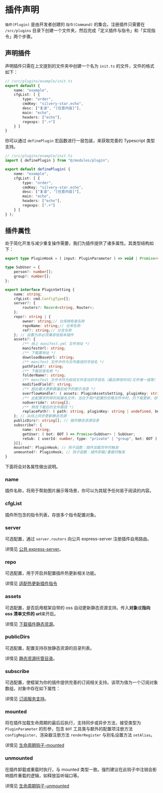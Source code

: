 # 插件声明

`插件(Plugin)` 是由开发者创建的 `指令(Command)` 的集合。注册插件只需要在 `/src/plugins` 目录下创建一个文件夹，然后完成「定义插件与指令」和「实现指令」两个步骤。

## 声明插件

声明插件只需在上文提到的文件夹中创建一个名为 `init.ts` 的文件，文件的格式如下：

```ts
// /src/plugins/example/init.ts
export default {
    name: "example",
    cfgList: [ {
        type: "order",
        cmdKey: "silvery-star.echo",
        desc: ["复读", "[任意内容]"],
        main: "echo",
        headers: ["echo"],
        regexps: [".+"]
    } ]
}
```

你可以通过 `definePlugin` 宏函数进行一层包装，来获取完善的 Typescript 类型支持。

```ts
// /src/plugins/example/init.ts
import { definePlugin } from "@/modules/plugin";

export default definePlugin( {
    name: "example",
    cfgList: [ {
        type: "order",
        cmdKey: "silvery-star.echo",
        desc: ["复读", "[任意内容]"],
        main: "echo",
        headers: ["echo"],
        regexps: [".+"]
    } ]
} );
```

## 插件属性

处于简化开发与减少重复操作需要，我们为插件提供了诸多属性。其类型结构如下：

```ts
export type PluginHook = ( input: PluginParameter ) => void | Promise<void>;

type SubUser = {
    person?: number[];
    group?: number[];
};

export interface PluginSetting {
    name: string;
    cfgList: cmd.ConfigType[];
    server?: {
        routers?: Record<string, Router>;
    };
    repo?: string | {
        owner: string;// 仓库拥有者名称
        repoName: string;// 仓库名称
        ref?: string;// 分支名称
    }; // 设置为非必须兼容低版本插件
    assets?: {
        /** 线上 manifest.yml 文件地址 */
        manifestUrl: string;
        /** 下载基地址 */
        downloadBaseUrl: string;
        /** manifest 文件中作为文件路径的字段名 */
        pathField?: string;
        /** 下载目录名称 */
        folderName?: string;
        /** manifest 文件中作为校验文件变动的字段名（最后修改时间/文件唯一值等） */
        modifiedField?: string;
        /** 超出最大更新数量后给予的提示消息 */
        overflowHandle?: ( assets: PluginAssetsSetting, pluginKey: string | undefined, bot: BOT ) => any;
        /** 此配置项列举的拓展名文件，当位于用户配置的忽略文件中时，仍下载更新，但仅更新新增内容不对原内容进行覆盖 */
        noOverride?: string[];
        /** 修改下载后的文件路径 */
        replacePath?: ( path: string, pluginKey: string | undefined, bot: BOT ) => string;
    }; // 从线上同步更新静态资源
    publicDirs?: string[]; // 插件静态资源目录
    subscribe?: {
        name: string;
        getUser: ( bot: BOT ) => Promise<SubUser> | SubUser;
        reSub: ( userId: number, type: "private" | "group", bot: BOT ) => Promise<void> | void;
    }[];
    mounted?: PluginHook; // 钩子函数：插件加载完毕时触发
    unmounted?: PluginHook; // 钩子函数：插件卸载/重载时触发
}
```

下面将会对各属性做出说明。

### name

插件名称，将用于帮助图片展示等场景，你可以为其赋予任何易于阅读的内容。

### cfgList

插件所包含的指令列表，存放多个指令配置对象。

### server

可选配置，通过 `server.routers` 向公共 express-server 注册插件自用路由。

详情见 [公共 express-server](./public-server.md)。

### repo

可选配置，用于开启并配置插件热更新相关功能。

详情见 [适配热更新插件指令](./hot-update.md)

### assets

可选配置，是否启用框架自带的 oss 自动更新静态资源支持。传入**对象**或**指向 oss 清单文件的 url**来开启。

详情见 [下载插件静态资源](./static-resource.md)。

### publicDirs

可选配置，配置支持存放静态资源的目录列表。

详情见 [静态资源托管目录](./public-dirs.md)。

### subscribe

可选配置，使框架为你的插件提供完善的订阅相关支持。该项为值为一个订阅对象数组，对象中存在如下属性：

详情见 [订阅服务支持](./subscribe.md)。

### mounted

将在插件加载生命周期的最后后执行，支持同步或异步方法，接受类型为 `PluginParameter` 的形参，包含 `BOT` 工具类与额外的配置项注册方法 `configRegister`、渲染器注册方法 `renderRegister` 与别名设置方法 `setAlias`。

详情见 [生命周期钩子-mounted](./lifecycle.md#mounted)

### unmounted

在插件卸载或重载时执行，与 mounted 类型一致。强烈建议在此钩子中注销会影响插件重载的逻辑，如释放监听端口等。

详情见 [生命周期钩子-unmounted](./lifecycle.md#unmounted)
